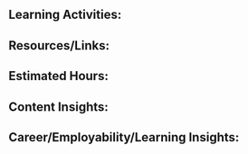 ## Learning Activities:


## Resources/Links:


## Estimated Hours:


## Content Insights:


## Career/Employability/Learning Insights:

